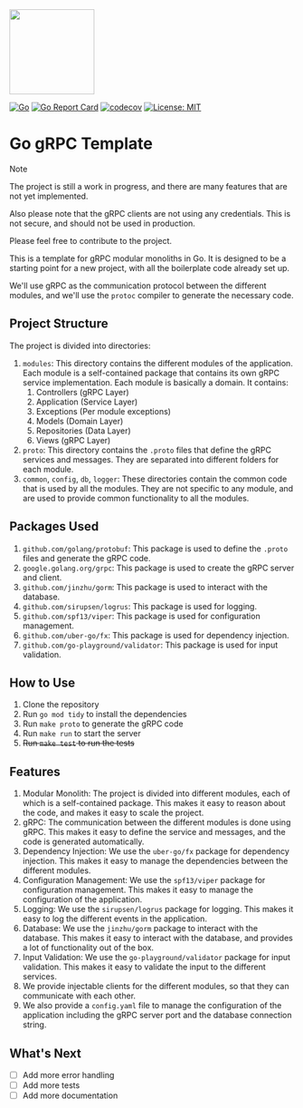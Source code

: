 <img src="https://go.dev/images/go-logo-blue.svg" width="150" height="150">

[![Go](https://github.com/LeoCourbassier/golang-grpc-template/actions/workflows/go.yml/badge.svg)](https://github.com/LeoCourbassier/golang-grpc-template/actions/workflows/go.yml)
[![Go Report Card](https://goreportcard.com/badge/github.com/LeoCourbassier/golang-grpc-template)](https://goreportcard.com/report/github.com/LeoCourbassier/golang-grpc-template)
[![codecov](https://codecov.io/gh/LeoCourbassier/golang-grpc-template/branch/main/graph/badge.svg?token=3Z3Z3Z3Z3Z)](https://codecov.io/gh/LeoCourbassier/golang-grpc-template)
[![License: MIT](https://img.shields.io/badge/License-MIT-yellow.svg)](https://opensource.org/licenses/MIT)
# Go gRPC Template

> [!NOTE]
> The project is still a work in progress, and there are many features that are not yet implemented. 
> 
> Also please note that the gRPC clients are not using any credentials. This is not secure, and should not be used in production. 
> 
> Please feel free to contribute to the project.
> 
This is a template for gRPC modular monoliths in Go. It is designed to be a starting point for a new project, with all the boilerplate code already set up.

We'll use gRPC as the communication protocol between the different modules, and we'll use the `protoc` compiler to generate the necessary code.


## Project Structure

The project is divided into directories:
1. `modules`: This directory contains the different modules of the application. Each module is a self-contained package that contains its own gRPC service implementation. Each module is basically a domain. It contains:
   1. Controllers (gRPC Layer)
   2. Application (Service Layer)
   3. Exceptions (Per module exceptions)
   4. Models (Domain Layer)
   5. Repositories (Data Layer)
   6. Views (gRPC Layer)
2. `proto`: This directory contains the `.proto` files that define the gRPC services and messages. They are separated into different folders for each module.
3. `common`, `config`, `db`, `logger`: These directories contain the common code that is used by all the modules. They are not specific to any module, and are used to provide common functionality to all the modules.

## Packages Used
1. `github.com/golang/protobuf`: This package is used to define the `.proto` files and generate the gRPC code.
2. `google.golang.org/grpc`: This package is used to create the gRPC server and client.
3. `github.com/jinzhu/gorm`: This package is used to interact with the database.
4. `github.com/sirupsen/logrus`: This package is used for logging.
5. `github.com/spf13/viper`: This package is used for configuration management.
6. `github.com/uber-go/fx`: This package is used for dependency injection.
7. `github.com/go-playground/validator`: This package is used for input validation.

## How to Use
1. Clone the repository
2. Run `go mod tidy` to install the dependencies
3. Run `make proto` to generate the gRPC code
4. Run `make run` to start the server
5. ~~Run `make test` to run the tests~~
   
## Features
1. Modular Monolith: The project is divided into different modules, each of which is a self-contained package. This makes it easy to reason about the code, and makes it easy to scale the project.
2. gRPC: The communication between the different modules is done using gRPC. This makes it easy to define the service and messages, and the code is generated automatically.
3. Dependency Injection: We use the `uber-go/fx` package for dependency injection. This makes it easy to manage the dependencies between the different modules.
4. Configuration Management: We use the `spf13/viper` package for configuration management. This makes it easy to manage the configuration of the application.
5. Logging: We use the `sirupsen/logrus` package for logging. This makes it easy to log the different events in the application.
6. Database: We use the `jinzhu/gorm` package to interact with the database. This makes it easy to interact with the database, and provides a lot of functionality out of the box.
7. Input Validation: We use the `go-playground/validator` package for input validation. This makes it easy to validate the input to the different services.
8. We provide injectable clients for the different modules, so that they can communicate with each other.
9. We also provide a `config.yaml` file to manage the configuration of the application including the gRPC server port and the database connection string.


## What's Next
- [ ] Add more error handling
- [ ] Add more tests
- [ ] Add more documentation
